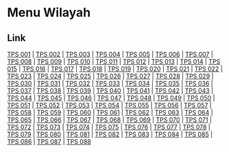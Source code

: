 # Menu Wilayah

## Link

[TPS 001](https://github.com/gigit-pemilu/pemilu-2024-81-maluku/tree/main/pilpres/hitung-suara/sub/81-maluku/sub/07-kepulauan-aru/sub/01-pulau-pulau-aru/sub/1013-siwa-lima/sub/001-tps)
 | 
[TPS 002](https://github.com/gigit-pemilu/pemilu-2024-81-maluku/tree/main/pilpres/hitung-suara/sub/81-maluku/sub/07-kepulauan-aru/sub/01-pulau-pulau-aru/sub/1013-siwa-lima/sub/002-tps)
 | 
[TPS 003](https://github.com/gigit-pemilu/pemilu-2024-81-maluku/tree/main/pilpres/hitung-suara/sub/81-maluku/sub/07-kepulauan-aru/sub/01-pulau-pulau-aru/sub/1013-siwa-lima/sub/003-tps)
 | 
[TPS 004](https://github.com/gigit-pemilu/pemilu-2024-81-maluku/tree/main/pilpres/hitung-suara/sub/81-maluku/sub/07-kepulauan-aru/sub/01-pulau-pulau-aru/sub/1013-siwa-lima/sub/004-tps)
 | 
[TPS 005](https://github.com/gigit-pemilu/pemilu-2024-81-maluku/tree/main/pilpres/hitung-suara/sub/81-maluku/sub/07-kepulauan-aru/sub/01-pulau-pulau-aru/sub/1013-siwa-lima/sub/005-tps)
 | 
[TPS 006](https://github.com/gigit-pemilu/pemilu-2024-81-maluku/tree/main/pilpres/hitung-suara/sub/81-maluku/sub/07-kepulauan-aru/sub/01-pulau-pulau-aru/sub/1013-siwa-lima/sub/006-tps)
 | 
[TPS 007](https://github.com/gigit-pemilu/pemilu-2024-81-maluku/tree/main/pilpres/hitung-suara/sub/81-maluku/sub/07-kepulauan-aru/sub/01-pulau-pulau-aru/sub/1013-siwa-lima/sub/007-tps)
 | 
[TPS 008](https://github.com/gigit-pemilu/pemilu-2024-81-maluku/tree/main/pilpres/hitung-suara/sub/81-maluku/sub/07-kepulauan-aru/sub/01-pulau-pulau-aru/sub/1013-siwa-lima/sub/008-tps)
 | 
[TPS 009](https://github.com/gigit-pemilu/pemilu-2024-81-maluku/tree/main/pilpres/hitung-suara/sub/81-maluku/sub/07-kepulauan-aru/sub/01-pulau-pulau-aru/sub/1013-siwa-lima/sub/009-tps)
 | 
[TPS 010](https://github.com/gigit-pemilu/pemilu-2024-81-maluku/tree/main/pilpres/hitung-suara/sub/81-maluku/sub/07-kepulauan-aru/sub/01-pulau-pulau-aru/sub/1013-siwa-lima/sub/010-tps)
 | 
[TPS 011](https://github.com/gigit-pemilu/pemilu-2024-81-maluku/tree/main/pilpres/hitung-suara/sub/81-maluku/sub/07-kepulauan-aru/sub/01-pulau-pulau-aru/sub/1013-siwa-lima/sub/011-tps)
 | 
[TPS 012](https://github.com/gigit-pemilu/pemilu-2024-81-maluku/tree/main/pilpres/hitung-suara/sub/81-maluku/sub/07-kepulauan-aru/sub/01-pulau-pulau-aru/sub/1013-siwa-lima/sub/012-tps)
 | 
[TPS 013](https://github.com/gigit-pemilu/pemilu-2024-81-maluku/tree/main/pilpres/hitung-suara/sub/81-maluku/sub/07-kepulauan-aru/sub/01-pulau-pulau-aru/sub/1013-siwa-lima/sub/013-tps)
 | 
[TPS 014](https://github.com/gigit-pemilu/pemilu-2024-81-maluku/tree/main/pilpres/hitung-suara/sub/81-maluku/sub/07-kepulauan-aru/sub/01-pulau-pulau-aru/sub/1013-siwa-lima/sub/014-tps)
 | 
[TPS 015](https://github.com/gigit-pemilu/pemilu-2024-81-maluku/tree/main/pilpres/hitung-suara/sub/81-maluku/sub/07-kepulauan-aru/sub/01-pulau-pulau-aru/sub/1013-siwa-lima/sub/015-tps)
 | 
[TPS 016](https://github.com/gigit-pemilu/pemilu-2024-81-maluku/tree/main/pilpres/hitung-suara/sub/81-maluku/sub/07-kepulauan-aru/sub/01-pulau-pulau-aru/sub/1013-siwa-lima/sub/016-tps)
 | 
[TPS 017](https://github.com/gigit-pemilu/pemilu-2024-81-maluku/tree/main/pilpres/hitung-suara/sub/81-maluku/sub/07-kepulauan-aru/sub/01-pulau-pulau-aru/sub/1013-siwa-lima/sub/017-tps)
 | 
[TPS 018](https://github.com/gigit-pemilu/pemilu-2024-81-maluku/tree/main/pilpres/hitung-suara/sub/81-maluku/sub/07-kepulauan-aru/sub/01-pulau-pulau-aru/sub/1013-siwa-lima/sub/018-tps)
 | 
[TPS 019](https://github.com/gigit-pemilu/pemilu-2024-81-maluku/tree/main/pilpres/hitung-suara/sub/81-maluku/sub/07-kepulauan-aru/sub/01-pulau-pulau-aru/sub/1013-siwa-lima/sub/019-tps)
 | 
[TPS 020](https://github.com/gigit-pemilu/pemilu-2024-81-maluku/tree/main/pilpres/hitung-suara/sub/81-maluku/sub/07-kepulauan-aru/sub/01-pulau-pulau-aru/sub/1013-siwa-lima/sub/020-tps)
 | 
[TPS 021](https://github.com/gigit-pemilu/pemilu-2024-81-maluku/tree/main/pilpres/hitung-suara/sub/81-maluku/sub/07-kepulauan-aru/sub/01-pulau-pulau-aru/sub/1013-siwa-lima/sub/021-tps)
 | 
[TPS 022](https://github.com/gigit-pemilu/pemilu-2024-81-maluku/tree/main/pilpres/hitung-suara/sub/81-maluku/sub/07-kepulauan-aru/sub/01-pulau-pulau-aru/sub/1013-siwa-lima/sub/022-tps)
 | 
[TPS 023](https://github.com/gigit-pemilu/pemilu-2024-81-maluku/tree/main/pilpres/hitung-suara/sub/81-maluku/sub/07-kepulauan-aru/sub/01-pulau-pulau-aru/sub/1013-siwa-lima/sub/023-tps)
 | 
[TPS 024](https://github.com/gigit-pemilu/pemilu-2024-81-maluku/tree/main/pilpres/hitung-suara/sub/81-maluku/sub/07-kepulauan-aru/sub/01-pulau-pulau-aru/sub/1013-siwa-lima/sub/024-tps)
 | 
[TPS 025](https://github.com/gigit-pemilu/pemilu-2024-81-maluku/tree/main/pilpres/hitung-suara/sub/81-maluku/sub/07-kepulauan-aru/sub/01-pulau-pulau-aru/sub/1013-siwa-lima/sub/025-tps)
 | 
[TPS 026](https://github.com/gigit-pemilu/pemilu-2024-81-maluku/tree/main/pilpres/hitung-suara/sub/81-maluku/sub/07-kepulauan-aru/sub/01-pulau-pulau-aru/sub/1013-siwa-lima/sub/026-tps)
 | 
[TPS 027](https://github.com/gigit-pemilu/pemilu-2024-81-maluku/tree/main/pilpres/hitung-suara/sub/81-maluku/sub/07-kepulauan-aru/sub/01-pulau-pulau-aru/sub/1013-siwa-lima/sub/027-tps)
 | 
[TPS 028](https://github.com/gigit-pemilu/pemilu-2024-81-maluku/tree/main/pilpres/hitung-suara/sub/81-maluku/sub/07-kepulauan-aru/sub/01-pulau-pulau-aru/sub/1013-siwa-lima/sub/028-tps)
 | 
[TPS 029](https://github.com/gigit-pemilu/pemilu-2024-81-maluku/tree/main/pilpres/hitung-suara/sub/81-maluku/sub/07-kepulauan-aru/sub/01-pulau-pulau-aru/sub/1013-siwa-lima/sub/029-tps)
 | 
[TPS 030](https://github.com/gigit-pemilu/pemilu-2024-81-maluku/tree/main/pilpres/hitung-suara/sub/81-maluku/sub/07-kepulauan-aru/sub/01-pulau-pulau-aru/sub/1013-siwa-lima/sub/030-tps)
 | 
[TPS 031](https://github.com/gigit-pemilu/pemilu-2024-81-maluku/tree/main/pilpres/hitung-suara/sub/81-maluku/sub/07-kepulauan-aru/sub/01-pulau-pulau-aru/sub/1013-siwa-lima/sub/031-tps)
 | 
[TPS 032](https://github.com/gigit-pemilu/pemilu-2024-81-maluku/tree/main/pilpres/hitung-suara/sub/81-maluku/sub/07-kepulauan-aru/sub/01-pulau-pulau-aru/sub/1013-siwa-lima/sub/032-tps)
 | 
[TPS 033](https://github.com/gigit-pemilu/pemilu-2024-81-maluku/tree/main/pilpres/hitung-suara/sub/81-maluku/sub/07-kepulauan-aru/sub/01-pulau-pulau-aru/sub/1013-siwa-lima/sub/033-tps)
 | 
[TPS 034](https://github.com/gigit-pemilu/pemilu-2024-81-maluku/tree/main/pilpres/hitung-suara/sub/81-maluku/sub/07-kepulauan-aru/sub/01-pulau-pulau-aru/sub/1013-siwa-lima/sub/034-tps)
 | 
[TPS 035](https://github.com/gigit-pemilu/pemilu-2024-81-maluku/tree/main/pilpres/hitung-suara/sub/81-maluku/sub/07-kepulauan-aru/sub/01-pulau-pulau-aru/sub/1013-siwa-lima/sub/035-tps)
 | 
[TPS 036](https://github.com/gigit-pemilu/pemilu-2024-81-maluku/tree/main/pilpres/hitung-suara/sub/81-maluku/sub/07-kepulauan-aru/sub/01-pulau-pulau-aru/sub/1013-siwa-lima/sub/036-tps)
 | 
[TPS 037](https://github.com/gigit-pemilu/pemilu-2024-81-maluku/tree/main/pilpres/hitung-suara/sub/81-maluku/sub/07-kepulauan-aru/sub/01-pulau-pulau-aru/sub/1013-siwa-lima/sub/037-tps)
 | 
[TPS 038](https://github.com/gigit-pemilu/pemilu-2024-81-maluku/tree/main/pilpres/hitung-suara/sub/81-maluku/sub/07-kepulauan-aru/sub/01-pulau-pulau-aru/sub/1013-siwa-lima/sub/038-tps)
 | 
[TPS 039](https://github.com/gigit-pemilu/pemilu-2024-81-maluku/tree/main/pilpres/hitung-suara/sub/81-maluku/sub/07-kepulauan-aru/sub/01-pulau-pulau-aru/sub/1013-siwa-lima/sub/039-tps)
 | 
[TPS 040](https://github.com/gigit-pemilu/pemilu-2024-81-maluku/tree/main/pilpres/hitung-suara/sub/81-maluku/sub/07-kepulauan-aru/sub/01-pulau-pulau-aru/sub/1013-siwa-lima/sub/040-tps)
 | 
[TPS 041](https://github.com/gigit-pemilu/pemilu-2024-81-maluku/tree/main/pilpres/hitung-suara/sub/81-maluku/sub/07-kepulauan-aru/sub/01-pulau-pulau-aru/sub/1013-siwa-lima/sub/041-tps)
 | 
[TPS 042](https://github.com/gigit-pemilu/pemilu-2024-81-maluku/tree/main/pilpres/hitung-suara/sub/81-maluku/sub/07-kepulauan-aru/sub/01-pulau-pulau-aru/sub/1013-siwa-lima/sub/042-tps)
 | 
[TPS 043](https://github.com/gigit-pemilu/pemilu-2024-81-maluku/tree/main/pilpres/hitung-suara/sub/81-maluku/sub/07-kepulauan-aru/sub/01-pulau-pulau-aru/sub/1013-siwa-lima/sub/043-tps)
 | 
[TPS 044](https://github.com/gigit-pemilu/pemilu-2024-81-maluku/tree/main/pilpres/hitung-suara/sub/81-maluku/sub/07-kepulauan-aru/sub/01-pulau-pulau-aru/sub/1013-siwa-lima/sub/044-tps)
 | 
[TPS 045](https://github.com/gigit-pemilu/pemilu-2024-81-maluku/tree/main/pilpres/hitung-suara/sub/81-maluku/sub/07-kepulauan-aru/sub/01-pulau-pulau-aru/sub/1013-siwa-lima/sub/045-tps)
 | 
[TPS 046](https://github.com/gigit-pemilu/pemilu-2024-81-maluku/tree/main/pilpres/hitung-suara/sub/81-maluku/sub/07-kepulauan-aru/sub/01-pulau-pulau-aru/sub/1013-siwa-lima/sub/046-tps)
 | 
[TPS 047](https://github.com/gigit-pemilu/pemilu-2024-81-maluku/tree/main/pilpres/hitung-suara/sub/81-maluku/sub/07-kepulauan-aru/sub/01-pulau-pulau-aru/sub/1013-siwa-lima/sub/047-tps)
 | 
[TPS 048](https://github.com/gigit-pemilu/pemilu-2024-81-maluku/tree/main/pilpres/hitung-suara/sub/81-maluku/sub/07-kepulauan-aru/sub/01-pulau-pulau-aru/sub/1013-siwa-lima/sub/048-tps)
 | 
[TPS 049](https://github.com/gigit-pemilu/pemilu-2024-81-maluku/tree/main/pilpres/hitung-suara/sub/81-maluku/sub/07-kepulauan-aru/sub/01-pulau-pulau-aru/sub/1013-siwa-lima/sub/049-tps)
 | 
[TPS 050](https://github.com/gigit-pemilu/pemilu-2024-81-maluku/tree/main/pilpres/hitung-suara/sub/81-maluku/sub/07-kepulauan-aru/sub/01-pulau-pulau-aru/sub/1013-siwa-lima/sub/050-tps)
 | 
[TPS 051](https://github.com/gigit-pemilu/pemilu-2024-81-maluku/tree/main/pilpres/hitung-suara/sub/81-maluku/sub/07-kepulauan-aru/sub/01-pulau-pulau-aru/sub/1013-siwa-lima/sub/051-tps)
 | 
[TPS 052](https://github.com/gigit-pemilu/pemilu-2024-81-maluku/tree/main/pilpres/hitung-suara/sub/81-maluku/sub/07-kepulauan-aru/sub/01-pulau-pulau-aru/sub/1013-siwa-lima/sub/052-tps)
 | 
[TPS 053](https://github.com/gigit-pemilu/pemilu-2024-81-maluku/tree/main/pilpres/hitung-suara/sub/81-maluku/sub/07-kepulauan-aru/sub/01-pulau-pulau-aru/sub/1013-siwa-lima/sub/053-tps)
 | 
[TPS 054](https://github.com/gigit-pemilu/pemilu-2024-81-maluku/tree/main/pilpres/hitung-suara/sub/81-maluku/sub/07-kepulauan-aru/sub/01-pulau-pulau-aru/sub/1013-siwa-lima/sub/054-tps)
 | 
[TPS 055](https://github.com/gigit-pemilu/pemilu-2024-81-maluku/tree/main/pilpres/hitung-suara/sub/81-maluku/sub/07-kepulauan-aru/sub/01-pulau-pulau-aru/sub/1013-siwa-lima/sub/055-tps)
 | 
[TPS 056](https://github.com/gigit-pemilu/pemilu-2024-81-maluku/tree/main/pilpres/hitung-suara/sub/81-maluku/sub/07-kepulauan-aru/sub/01-pulau-pulau-aru/sub/1013-siwa-lima/sub/056-tps)
 | 
[TPS 057](https://github.com/gigit-pemilu/pemilu-2024-81-maluku/tree/main/pilpres/hitung-suara/sub/81-maluku/sub/07-kepulauan-aru/sub/01-pulau-pulau-aru/sub/1013-siwa-lima/sub/057-tps)
 | 
[TPS 058](https://github.com/gigit-pemilu/pemilu-2024-81-maluku/tree/main/pilpres/hitung-suara/sub/81-maluku/sub/07-kepulauan-aru/sub/01-pulau-pulau-aru/sub/1013-siwa-lima/sub/058-tps)
 | 
[TPS 059](https://github.com/gigit-pemilu/pemilu-2024-81-maluku/tree/main/pilpres/hitung-suara/sub/81-maluku/sub/07-kepulauan-aru/sub/01-pulau-pulau-aru/sub/1013-siwa-lima/sub/059-tps)
 | 
[TPS 060](https://github.com/gigit-pemilu/pemilu-2024-81-maluku/tree/main/pilpres/hitung-suara/sub/81-maluku/sub/07-kepulauan-aru/sub/01-pulau-pulau-aru/sub/1013-siwa-lima/sub/060-tps)
 | 
[TPS 061](https://github.com/gigit-pemilu/pemilu-2024-81-maluku/tree/main/pilpres/hitung-suara/sub/81-maluku/sub/07-kepulauan-aru/sub/01-pulau-pulau-aru/sub/1013-siwa-lima/sub/061-tps)
 | 
[TPS 062](https://github.com/gigit-pemilu/pemilu-2024-81-maluku/tree/main/pilpres/hitung-suara/sub/81-maluku/sub/07-kepulauan-aru/sub/01-pulau-pulau-aru/sub/1013-siwa-lima/sub/062-tps)
 | 
[TPS 063](https://github.com/gigit-pemilu/pemilu-2024-81-maluku/tree/main/pilpres/hitung-suara/sub/81-maluku/sub/07-kepulauan-aru/sub/01-pulau-pulau-aru/sub/1013-siwa-lima/sub/063-tps)
 | 
[TPS 064](https://github.com/gigit-pemilu/pemilu-2024-81-maluku/tree/main/pilpres/hitung-suara/sub/81-maluku/sub/07-kepulauan-aru/sub/01-pulau-pulau-aru/sub/1013-siwa-lima/sub/064-tps)
 | 
[TPS 065](https://github.com/gigit-pemilu/pemilu-2024-81-maluku/tree/main/pilpres/hitung-suara/sub/81-maluku/sub/07-kepulauan-aru/sub/01-pulau-pulau-aru/sub/1013-siwa-lima/sub/065-tps)
 | 
[TPS 066](https://github.com/gigit-pemilu/pemilu-2024-81-maluku/tree/main/pilpres/hitung-suara/sub/81-maluku/sub/07-kepulauan-aru/sub/01-pulau-pulau-aru/sub/1013-siwa-lima/sub/066-tps)
 | 
[TPS 067](https://github.com/gigit-pemilu/pemilu-2024-81-maluku/tree/main/pilpres/hitung-suara/sub/81-maluku/sub/07-kepulauan-aru/sub/01-pulau-pulau-aru/sub/1013-siwa-lima/sub/067-tps)
 | 
[TPS 068](https://github.com/gigit-pemilu/pemilu-2024-81-maluku/tree/main/pilpres/hitung-suara/sub/81-maluku/sub/07-kepulauan-aru/sub/01-pulau-pulau-aru/sub/1013-siwa-lima/sub/068-tps)
 | 
[TPS 069](https://github.com/gigit-pemilu/pemilu-2024-81-maluku/tree/main/pilpres/hitung-suara/sub/81-maluku/sub/07-kepulauan-aru/sub/01-pulau-pulau-aru/sub/1013-siwa-lima/sub/069-tps)
 | 
[TPS 070](https://github.com/gigit-pemilu/pemilu-2024-81-maluku/tree/main/pilpres/hitung-suara/sub/81-maluku/sub/07-kepulauan-aru/sub/01-pulau-pulau-aru/sub/1013-siwa-lima/sub/070-tps)
 | 
[TPS 071](https://github.com/gigit-pemilu/pemilu-2024-81-maluku/tree/main/pilpres/hitung-suara/sub/81-maluku/sub/07-kepulauan-aru/sub/01-pulau-pulau-aru/sub/1013-siwa-lima/sub/071-tps)
 | 
[TPS 072](https://github.com/gigit-pemilu/pemilu-2024-81-maluku/tree/main/pilpres/hitung-suara/sub/81-maluku/sub/07-kepulauan-aru/sub/01-pulau-pulau-aru/sub/1013-siwa-lima/sub/072-tps)
 | 
[TPS 073](https://github.com/gigit-pemilu/pemilu-2024-81-maluku/tree/main/pilpres/hitung-suara/sub/81-maluku/sub/07-kepulauan-aru/sub/01-pulau-pulau-aru/sub/1013-siwa-lima/sub/073-tps)
 | 
[TPS 074](https://github.com/gigit-pemilu/pemilu-2024-81-maluku/tree/main/pilpres/hitung-suara/sub/81-maluku/sub/07-kepulauan-aru/sub/01-pulau-pulau-aru/sub/1013-siwa-lima/sub/074-tps)
 | 
[TPS 075](https://github.com/gigit-pemilu/pemilu-2024-81-maluku/tree/main/pilpres/hitung-suara/sub/81-maluku/sub/07-kepulauan-aru/sub/01-pulau-pulau-aru/sub/1013-siwa-lima/sub/075-tps)
 | 
[TPS 076](https://github.com/gigit-pemilu/pemilu-2024-81-maluku/tree/main/pilpres/hitung-suara/sub/81-maluku/sub/07-kepulauan-aru/sub/01-pulau-pulau-aru/sub/1013-siwa-lima/sub/076-tps)
 | 
[TPS 077](https://github.com/gigit-pemilu/pemilu-2024-81-maluku/tree/main/pilpres/hitung-suara/sub/81-maluku/sub/07-kepulauan-aru/sub/01-pulau-pulau-aru/sub/1013-siwa-lima/sub/077-tps)
 | 
[TPS 078](https://github.com/gigit-pemilu/pemilu-2024-81-maluku/tree/main/pilpres/hitung-suara/sub/81-maluku/sub/07-kepulauan-aru/sub/01-pulau-pulau-aru/sub/1013-siwa-lima/sub/078-tps)
 | 
[TPS 079](https://github.com/gigit-pemilu/pemilu-2024-81-maluku/tree/main/pilpres/hitung-suara/sub/81-maluku/sub/07-kepulauan-aru/sub/01-pulau-pulau-aru/sub/1013-siwa-lima/sub/079-tps)
 | 
[TPS 080](https://github.com/gigit-pemilu/pemilu-2024-81-maluku/tree/main/pilpres/hitung-suara/sub/81-maluku/sub/07-kepulauan-aru/sub/01-pulau-pulau-aru/sub/1013-siwa-lima/sub/080-tps)
 | 
[TPS 081](https://github.com/gigit-pemilu/pemilu-2024-81-maluku/tree/main/pilpres/hitung-suara/sub/81-maluku/sub/07-kepulauan-aru/sub/01-pulau-pulau-aru/sub/1013-siwa-lima/sub/081-tps)
 | 
[TPS 082](https://github.com/gigit-pemilu/pemilu-2024-81-maluku/tree/main/pilpres/hitung-suara/sub/81-maluku/sub/07-kepulauan-aru/sub/01-pulau-pulau-aru/sub/1013-siwa-lima/sub/082-tps)
 | 
[TPS 083](https://github.com/gigit-pemilu/pemilu-2024-81-maluku/tree/main/pilpres/hitung-suara/sub/81-maluku/sub/07-kepulauan-aru/sub/01-pulau-pulau-aru/sub/1013-siwa-lima/sub/083-tps)
 | 
[TPS 084](https://github.com/gigit-pemilu/pemilu-2024-81-maluku/tree/main/pilpres/hitung-suara/sub/81-maluku/sub/07-kepulauan-aru/sub/01-pulau-pulau-aru/sub/1013-siwa-lima/sub/084-tps)
 | 
[TPS 085](https://github.com/gigit-pemilu/pemilu-2024-81-maluku/tree/main/pilpres/hitung-suara/sub/81-maluku/sub/07-kepulauan-aru/sub/01-pulau-pulau-aru/sub/1013-siwa-lima/sub/085-tps)
 | 
[TPS 086](https://github.com/gigit-pemilu/pemilu-2024-81-maluku/tree/main/pilpres/hitung-suara/sub/81-maluku/sub/07-kepulauan-aru/sub/01-pulau-pulau-aru/sub/1013-siwa-lima/sub/086-tps)
 | 
[TPS 087](https://github.com/gigit-pemilu/pemilu-2024-81-maluku/tree/main/pilpres/hitung-suara/sub/81-maluku/sub/07-kepulauan-aru/sub/01-pulau-pulau-aru/sub/1013-siwa-lima/sub/087-tps)
 | 
[TPS 088](https://github.com/gigit-pemilu/pemilu-2024-81-maluku/tree/main/pilpres/hitung-suara/sub/81-maluku/sub/07-kepulauan-aru/sub/01-pulau-pulau-aru/sub/1013-siwa-lima/sub/088-tps)

